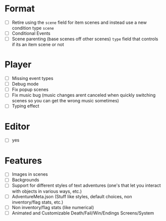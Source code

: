 # Format
- [ ] Retire using the `scene` field for item scenes and instead use a new condition type `scene`
- [ ] Conditional Events
- [ ] Scene parenting (base scenes off other scenes) `type` field that controls if its an item scene or not
# Player
- [ ] Missing event types
- [ ] Debug mode
- [ ] Fix popup scenes
- [ ] Fix music bug (music changes arent canceled when quickly switching scenes so you can get the wrong music sometimes)
- [ ] Typing effect
# Editor
- [ ] yes
# Features
- [ ] Images in scenes
- [ ] Backgrounds
- [ ] Support for different styles of text adventures (one's that let you interact with objects in various ways, etc.)
- [ ] AdventureMeta.json (Stuff like styles, default choices, non inventory/flag stats, etc.)
- [ ] Non inventory/flag stats (like numerical)
- [ ] Animated and Customizable Death/Fail/Win/Endings Screens/System